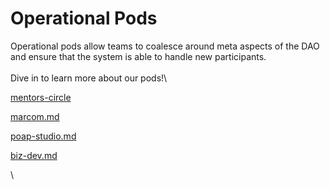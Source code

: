 # Operational Pods

Operational pods allow teams to coalesce around meta aspects of the DAO and ensure that the system is able to handle new participants.\
\
Dive in to learn more about our pods!\


[mentors-circle](mentors-circle/ "mention")

[marcom.md](marcom.md "mention")

[poap-studio.md](poap-studio.md "mention")

[biz-dev.md](biz-dev.md "mention")





\

